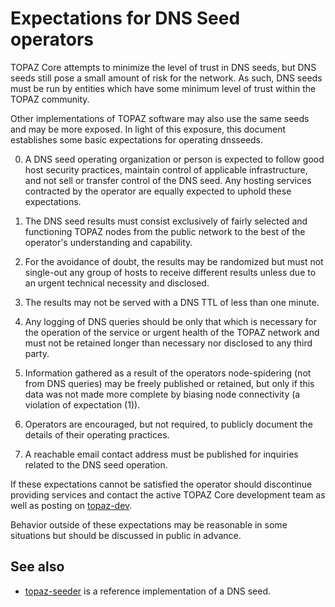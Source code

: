 Expectations for DNS Seed operators
====================================

TOPAZ Core attempts to minimize the level of trust in DNS seeds,
but DNS seeds still pose a small amount of risk for the network.
As such, DNS seeds must be run by entities which have some minimum
level of trust within the TOPAZ community.

Other implementations of TOPAZ software may also use the same
seeds and may be more exposed. In light of this exposure, this
document establishes some basic expectations for operating dnsseeds.

0. A DNS seed operating organization or person is expected to follow good
host security practices, maintain control of applicable infrastructure,
and not sell or transfer control of the DNS seed. Any hosting services
contracted by the operator are equally expected to uphold these expectations.

1. The DNS seed results must consist exclusively of fairly selected and
functioning TOPAZ nodes from the public network to the best of the
operator's understanding and capability.

2. For the avoidance of doubt, the results may be randomized but must not
single-out any group of hosts to receive different results unless due to an
urgent technical necessity and disclosed.

3. The results may not be served with a DNS TTL of less than one minute.

4. Any logging of DNS queries should be only that which is necessary
for the operation of the service or urgent health of the TOPAZ
network and must not be retained longer than necessary nor disclosed
to any third party.

5. Information gathered as a result of the operators node-spidering
(not from DNS queries) may be freely published or retained, but only
if this data was not made more complete by biasing node connectivity
(a violation of expectation (1)).

6. Operators are encouraged, but not required, to publicly document the
details of their operating practices.

7. A reachable email contact address must be published for inquiries
related to the DNS seed operation.

If these expectations cannot be satisfied the operator should
discontinue providing services and contact the active TOPAZ
Core development team as well as posting on
[topaz-dev](https://lists.linuxfoundation.org/mailman/listinfo/topaz-dev).

Behavior outside of these expectations may be reasonable in some
situations but should be discussed in public in advance.

See also
----------
- [topaz-seeder](https://github.com/sipa/topaz-seeder) is a reference implementation of a DNS seed.
